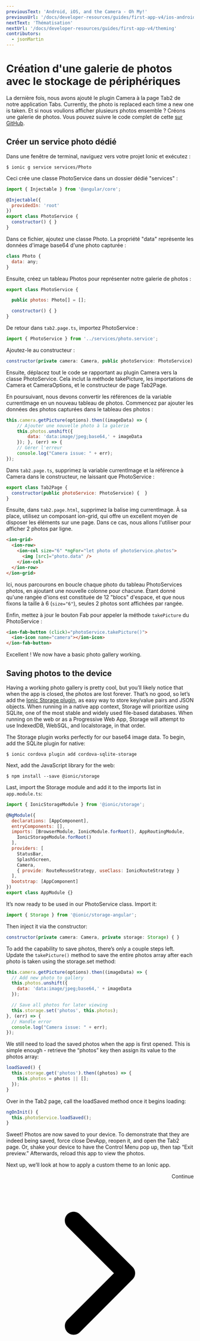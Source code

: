 ```yaml
---
previousText: 'Android, iOS, and the Camera - Oh My!'
previousUrl: '/docs/developer-resources/guides/first-app-v4/ios-android-camera'
nextText: 'Thématisation'
nextUrl: '/docs/developer-resources/guides/first-app-v4/theming'
contributors:
  - jsonMartin
---
```


# Création d'une galerie de photos avec le stockage de périphériques

La dernière fois, nous avons ajouté le plugin Camera à la page Tab2 de notre application Tabs. Currently, the photo is replaced each time a new one is taken. Et si nous voulions afficher plusieurs photos ensemble ? Créons une galerie de photos. Vous pouvez suivre le code complet de cette [sur GitHub](https://github.com/ionic-team/photo-gallery-tutorial-ionic4).

## Créer un service photo dédié
Dans une fenêtre de terminal, naviguez vers votre projet Ionic et exécutez :

```shell
$ ionic g service services/Photo
```

Ceci crée une classe PhotoService dans un dossier dédié "services" :

```Javascript
import { Injectable } from '@angular/core';

@Injectable({
  providedIn: 'root'
})
export class PhotoService {
  constructor() { }
}
```

Dans ce fichier, ajoutez une classe Photo. La propriété "data" représente les données d'image base64 d'une photo capturée :

```Javascript
class Photo {
  data: any;
}
```

Ensuite, créez un tableau Photos pour représenter notre galerie de photos :

```Javascript
export class PhotoService {

  public photos: Photo[] = [];

  constructor() { }
}
```

De retour dans `tab2.page.ts`, importez PhotoService :

```Javascript
import { PhotoService } from '../services/photo.service';
```

Ajoutez-le au constructeur :

```Javascript
constructor(private camera: Camera, public photoService: PhotoService) {  }
```

Ensuite, déplacez tout le code se rapportant au plugin Camera vers la classe PhotoService. Cela inclut la méthode takePicture, les importations de Camera et CameraOptions, et le constructeur de page Tab2Page.

En poursuivant, nous devons convertir les références de la variable currentImage en un nouveau tableau de photos. Commencez par ajouter les données des photos capturées dans le tableau des photos :

```Javascript
this.camera.getPicture(options).then((imageData) => {
    // Ajouter une nouvelle photo à la galerie
    this.photos.unshift({
        data: 'data:image/jpeg;base64,' + imageData
    }); }, (err) => {
    // Gérer l'erreur
    console.log("Camera issue: " + err);
});
```

Dans `tab2.page.ts`, supprimez la variable currentImage et la référence à Camera dans le constructeur, ne laissant que PhotoService :

```Javascript
export class Tab2Page {
  constructor(public photoService: PhotoService) {  }
}
```

Ensuite, dans `tab2.page.html`, supprimez la balise img currentImage. À sa place, utilisez un composant ion-grid, qui offre un excellent moyen de disposer les éléments sur une page. Dans ce cas, nous allons l'utiliser pour afficher 2 photos par ligne.

```html
<ion-grid>
  <ion-row>
    <ion-col size="6" *ngFor="let photo of photoService.photos">
      <img [src]="photo.data" />
    </ion-col>
  </ion-row>
</ion-grid>
```

Ici, nous parcourons en boucle chaque photo du tableau PhotoServices photos, en ajoutant une nouvelle colonne pour chacune. Étant donné qu'une rangée d'ions est constituée de 12 "blocs" d'espace, et que nous fixons la taille à 6 (`size="6"`), seules 2 photos sont affichées par rangée.

Enfin, mettez à jour le bouton Fab pour appeler la méthode `takePicture` du PhotoService :

```Html
<ion-fab-button (click)="photoService.takePicture()">
  <ion-icon name="camera"></ion-icon>
</ion-fab-button>
```

Excellent ! We now have a basic photo gallery working.

## Saving photos to the device

Having a working photo gallery is pretty cool, but you’ll likely notice that when the app is closed, the photos are lost forever. That’s no good, so let’s add the [Ionic Storage plugin](https://ionicframework.com/docs/storage/), as easy way to store key/value pairs and JSON objects. When running in a native app context, Storage will prioritize using SQLite, one of the most stable and widely used file-based databases. When running on the web or as a Progressive Web App, Storage will attempt to use IndexedDB, WebSQL, and localstorage, in that order.

The Storage plugin works perfectly for our base64 image data. To begin, add the SQLite plugin for native:

```shell
$ ionic cordova plugin add cordova-sqlite-storage
```

Next, add the JavaScript library for the web:

```shell
$ npm install --save @ionic/storage
```

Last, import the Storage module and add it to the imports list in `app.module.ts`:

```Javascript
import { IonicStorageModule } from '@ionic/storage';

@NgModule({
  declarations: [AppComponent],
  entryComponents: [],
  imports: [BrowserModule, IonicModule.forRoot(), AppRoutingModule,
    IonicStorageModule.forRoot()
  ],
  providers: [
    StatusBar,
    SplashScreen,
    Camera,
    { provide: RouteReuseStrategy, useClass: IonicRouteStrategy }
  ],
  bootstrap: [AppComponent]
})
export class AppModule {}
```

It’s now ready to be used in our PhotoService class. Import it:

```Javascript
import { Storage } from '@ionic/storage-angular';
```

Then inject it via the constructor:

```Javascript
constructor(private camera: Camera, private storage: Storage) { }
```

To add the capability to save photos, there’s only a couple steps left. Update the `takePicture()` method to save the entire photos array after each photo is taken using the storage.set method:

```Javascript
this.camera.getPicture(options).then((imageData) => {
  // Add new photo to gallery
  this.photos.unshift({
    data: 'data:image/jpeg;base64,' + imageData
  });

  // Save all photos for later viewing
  this.storage.set('photos', this.photos);
}, (err) => {
  // Handle error
  console.log("Camera issue: " + err);
});
```

We still need to load the saved photos when the app is first opened. This is simple enough - retrieve the “photos” key then assign its value to the photos array:

```Javascript
loadSaved() {
  this.storage.get('photos').then((photos) => {
    this.photos = photos || [];
  });
}
```

Over in the Tab2 page, call the loadSaved method once it begins loading:

```Javascript
ngOnInit() {
  this.photoService.loadSaved();
}
```

Sweet! Photos are now saved to your device. To demonstrate that they are indeed being saved, force close DevApp, reopen it, and open the Tab2 page.  Or, shake your device to have the Control Menu pop up, then tap “Exit preview.” Afterwards, reload this app to view the photos.

Next up, we’ll look at how to apply a custom theme to an Ionic app.

<div style="text-align:right;">
  <docs-button href="/docs/angular/your-first-app/theming">Continue <svg viewBox="0 0 512 512"><path d="M294.1 256L167 129c-9.4-9.4-9.4-24.6 0-33.9s24.6-9.3 34 0L345 239c9.1 9.1 9.3 23.7.7 33.1L201.1 417c-4.7 4.7-10.9 7-17 7s-12.3-2.3-17-7c-9.4-9.4-9.4-24.6 0-33.9l127-127.1z"></path></svg></docs-button>
</div>